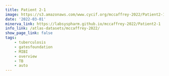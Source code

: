 ```yaml
---
title: Patient 2-1
image: https://s3.amazonaws.com/www.cycif.org/mccaffrey-2022/Patient2-1/thumbnail--default.jpg
date: '2022-03-01'
minerva_link: https://labsyspharm.github.io/mccaffrey-2022/Patient2-1
info_link: /atlas-datasets/mccaffrey-2022/
show_page_link: false
tags:
    - tuberculosis
    - gatesfoundation
    - MIBI
    - overview
    - TB
    - auto
---
```

